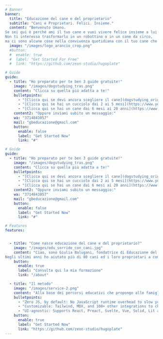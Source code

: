 ```yaml
---
# Banner
banner:
  title: "Educazione del cane e del proprietario"
  subtitle: "Cani e Proprietari. Felici. Insieme."
  content: "Benvenuto Umano. 
Se sei qui è perché ami il tuo cane e vuoi vivere felice insieme a lui.
Non ti interessa trasformarlo in un robottino o in un cane da circo, 
ma ci sono alcune cose nella convivenza quotidiana con il tuo cane che non ti fanno stare tranquillo."
  image: "/images/logo_arancio_crop.png"
  #button:
  #  enable: true
  #  label: "Get Started For Free"
  #  link: "https://github.com/zeon-studio/hugoplate"

# Guide
guide:
  - title: "Ho preparato per te ben 3 guide gratuite!"
    image: "/images/dogstudying_tras.png"
    content: "Clicca su quella più adatta a te!"
    bulletpoints:
      - "[Clicca qui se devi ancora scegliere il cane](dogstudying_orig.png)"
      - "[Clicca qui se hai un cucciolo dai 2 ai 5 mesi](https://www.youtube.com/watch?v=wwux9KiBMjE)"
      - "[Clicca qui se hai un cane dai 6 mesi ai 20 anni](https://www.youtube.com/watch?v=wwux9KiBMjE)"
    content2: "Oppure inviami subito un messaggio:"
    wa: "3714841057"
    mail: "gbeducazione@gmail.com"
    button:
      enable: false
      label: "Get Started Now"
      link: "#"

# Guide
guide:
  - title: "Ho preparato per te ben 3 guide gratuite!"
    image: "/images/dogstudying_tras.png"
    content: "Clicca su quella più adatta a te!"
    bulletpoints:
      - "[Clicca qui se devi ancora scegliere il cane](dogstudying_orig.png)"
      - "[Clicca qui se hai un cucciolo dai 2 ai 5 mesi](https://www.youtube.com/watch?v=wwux9KiBMjE)"
      - "[Clicca qui se hai un cane dai 6 mesi ai 20 anni](https://www.youtube.com/watch?v=wwux9KiBMjE)"
    content2: "Oppure inviami subito un messaggio:"
    wa: "3714841057"
    mail: "gbeducazione@gmail.com"
    button:
      enable: false
      label: "Get Started Now"
      link: "#"

# Features
features:


  - title: "Come nasce educazione del cane e del proprietario?"
    image: "/images/edu_sorride_con_cani.jpg"
    content: "Ciao, sono Giulia Balugani, fondatrice di Educazione del Cane e del Proprietario e mi occupo di cinofilia dal 2016.
Negli ultimi anni ho aiutato più di 80 cani ed i loro proprietari a comunicare nella maniera corretta migliorando la loro relazione. "
    button:
      enable: true
      label: "Consulta qui la mia formazione"
      link: "/about"

  - title: "Il metodo"
    image: "/images/service-2.png"
    content: "Alla base dei percorsi educativi che propongo alle famiglie che scelgono di affidarsi ad Educazione del Cane e del proprietario ci sono 6 pilastri fondamentali. "
    bulletpoints:
      - "Zero JS, by default: No JavaScript runtime overhead to slow you down."
      - "Customizable: Tailwind, MDX, and 100+ other integrations to choose from."
      - "UI-agnostic: Supports React, Preact, Svelte, Vue, Solid, Lit and more."
    button:
      enable: true
      label: "Get Started Now"
      link: "https://github.com/zeon-studio/hugoplate"
---
```


